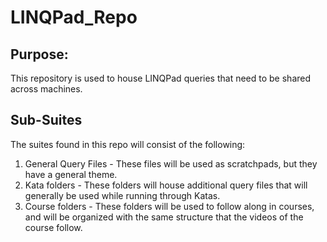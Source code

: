 # LINQPad_Repo
## Purpose: 
This repository is used to house LINQPad queries that need to be shared across machines.

## Sub-Suites
The suites found in this repo will consist of the following:

1. General Query Files - These files will be used as scratchpads, but they have a general theme.
2. Kata folders - These folders will house additional query files that will generally be used while running through Katas.
3. Course folders - These folders will be used to follow along in courses, and will be organized with the same structure that the videos of the course follow.